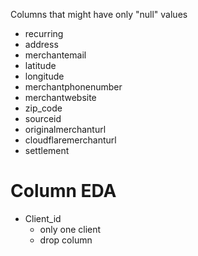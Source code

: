 Columns that might have only "null" values
* recurring
* address
* merchantemail
* latitude
* longitude
* merchantphonenumber
* merchantwebsite
* zip_code
* sourceid
* originalmerchanturl
* cloudflaremerchanturl
* settlement

# Column EDA  
* Client_id
    * only one client
    * drop column
    